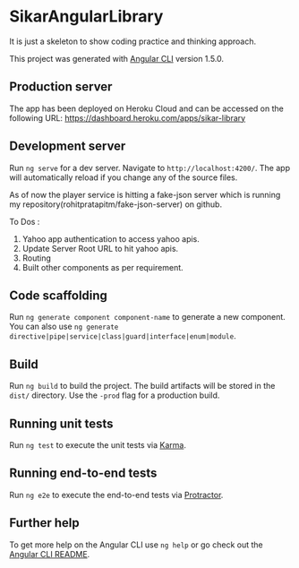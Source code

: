 # SikarAngularLibrary

It is just a skeleton to show coding practice and thinking approach. 

This project was generated with [Angular CLI](https://github.com/angular/angular-cli) version 1.5.0.


## Production server
The app has been deployed on Heroku Cloud and can be accessed on the following URL:
https://dashboard.heroku.com/apps/sikar-library

## Development server

Run `ng serve` for a dev server. Navigate to `http://localhost:4200/`. The app will automatically reload if you change any of the source files.

As of now the player service is hitting a fake-json server which is running my repository(rohitpratapitm/fake-json-server) on github.

To Dos : 
1. Yahoo app authentication to access yahoo apis.
2. Update Server Root URL to hit yahoo apis.
3. Routing
4. Built other components as per requirement.

## Code scaffolding

Run `ng generate component component-name` to generate a new component. You can also use `ng generate directive|pipe|service|class|guard|interface|enum|module`.

## Build

Run `ng build` to build the project. The build artifacts will be stored in the `dist/` directory. Use the `-prod` flag for a production build.

## Running unit tests

Run `ng test` to execute the unit tests via [Karma](https://karma-runner.github.io).

## Running end-to-end tests

Run `ng e2e` to execute the end-to-end tests via [Protractor](http://www.protractortest.org/).

## Further help

To get more help on the Angular CLI use `ng help` or go check out the [Angular CLI README](https://github.com/angular/angular-cli/blob/master/README.md).
